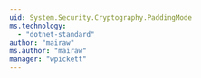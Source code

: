 ```yaml
---
uid: System.Security.Cryptography.PaddingMode
ms.technology: 
  - "dotnet-standard"
author: "mairaw"
ms.author: "mairaw"
manager: "wpickett"
---
```

